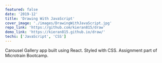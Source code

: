 ```yaml
---
featured: false
date: '2019-12'
title: 'Drawing With JavaScript'
cover_image: './images/DrawingWithJavaScript.jpg'
repo_link: 'https://github.com/kieran815/draw'
demo_link: 'https://kieran815.github.io/draw/'
techs: ['JavaScript', 'CSS']
---
```


Carousel Gallery app built using React. Styled with CSS. Assignment part of Microtrain Bootcamp.
